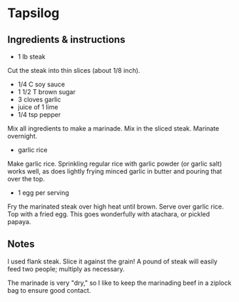 # Tapsilog

## Ingredients & instructions

- 1 lb steak

Cut the steak into thin slices (about 1/8 inch).

- 1/4 C soy sauce
- 1 1/2 T brown sugar
- 3 cloves garlic
- juice of 1 lime
- 1/4 tsp pepper

Mix all ingredients to make a marinade.  Mix in the sliced steak.
Marinate overnight.

- garlic rice

Make garlic rice.  Sprinkling regular rice with garlic powder (or
garlic salt) works well, as does lightly frying minced garlic in
butter and pouring that over the top.

- 1 egg per serving

Fry the marinated steak over high heat until brown.  Serve over garlic
rice.  Top with a fried egg.  This goes wonderfully with atachara, or
pickled papaya.


## Notes

I used flank steak.  Slice it against the grain!  A pound of steak
will easily feed two people; multiply as necessary.

The marinade is very "dry," so I like to keep the marinading beef in
a ziplock bag to ensure good contact.
